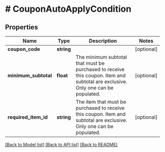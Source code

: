 # # CouponAutoApplyCondition

## Properties

Name | Type | Description | Notes
------------ | ------------- | ------------- | -------------
**coupon_code** | **string** |  | [optional]
**minimum_subtotal** | **float** | The minimum subtotal that must be purchased to receive this coupon. Item and subtotal are exclusive.  Only one can be populated. | [optional]
**required_item_id** | **string** | The item that must be purchased to receive this coupon. Item and subtotal are exclusive.  Only one can be populated. | [optional]

[[Back to Model list]](../../README.md#models) [[Back to API list]](../../README.md#endpoints) [[Back to README]](../../README.md)
